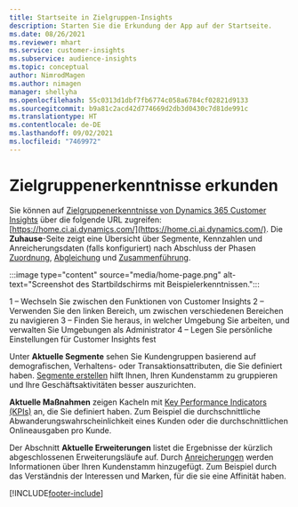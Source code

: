 ```yaml
---
title: Startseite in Zielgruppen-Insights
description: Starten Sie die Erkundung der App auf der Startseite.
ms.date: 08/26/2021
ms.reviewer: mhart
ms.service: customer-insights
ms.subservice: audience-insights
ms.topic: conceptual
author: NimrodMagen
ms.author: nimagen
manager: shellyha
ms.openlocfilehash: 55c0313d1dbf7fb6774c058a6784cf02821d9133
ms.sourcegitcommit: b9a81c2acd42d774669d2db3d0430c7d81de991c
ms.translationtype: HT
ms.contentlocale: de-DE
ms.lasthandoff: 09/02/2021
ms.locfileid: "7469972"
---
```

# <a name="explore-audience-insights"></a>Zielgruppenerkenntnisse erkunden

Sie können auf [Zielgruppenerkenntnisse von Dynamics 365 Customer Insights](https://home.ci.ai.dynamics.com/) über die folgende URL zugreifen: [https://home.ci.ai.dynamics.com/](https://home.ci.ai.dynamics.com/).
Die **Zuhause**-Seite zeigt eine Übersicht über Segmente, Kennzahlen und Anreicherungsdaten (falls konfiguriert) nach Abschluss der Phasen [Zuordnung](map-entities.md), [Abgleichung](match-entities.md) und [Zusammenführung](merge-entities.md).

:::image type="content" source="media/home-page.png" alt-text="Screenshot des Startbildschirms mit Beispielerkenntnissen.":::

1 – Wechseln Sie zwischen den Funktionen von Customer Insights 2 – Verwenden Sie den linken Bereich, um zwischen verschiedenen Bereichen zu navigieren 3 – Finden Sie heraus, in welcher Umgebung Sie arbeiten, und verwalten Sie Umgebungen als Administrator 4 – Legen Sie persönliche Einstellungen für Customer Insights fest

Unter **Aktuelle Segmente** sehen Sie Kundengruppen basierend auf demografischen, Verhaltens- oder Transaktionsattributen, die Sie definiert haben. [Segmente erstellen](segments.md) hilft Ihnen, Ihren Kundenstamm zu gruppieren und Ihre Geschäftsaktivitäten besser auszurichten.

**Aktuelle Maßnahmen** zeigen Kacheln mit [Key Performance Indicators (KPIs)](measures.md) an, die Sie definiert haben. Zum Beispiel die durchschnittliche Abwanderungswahrscheinlichkeit eines Kunden oder die durchschnittlichen Onlineausgaben pro Kunde.

Der Abschnitt **Aktuelle Erweiterungen** listet die Ergebnisse der kürzlich abgeschlossenen Erweiterungsläufe auf. Durch [Anreicherungen](enrichment-hub.md) werden Informationen über Ihren Kundenstamm hinzugefügt. Zum Beispiel durch das Verständnis der Interessen und Marken, für die sie eine Affinität haben.

[!INCLUDE[footer-include](../includes/footer-banner.md)]